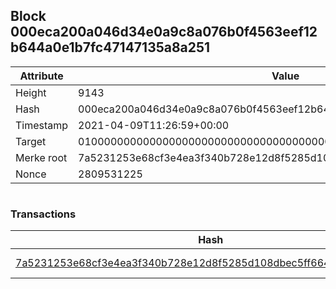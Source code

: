 ## Block 000eca200a046d34e0a9c8a076b0f4563eef12b644a0e1b7fc47147135a8a251

Attribute | Value
--- | ---
Height | 9143
Hash | 000eca200a046d34e0a9c8a076b0f4563eef12b644a0e1b7fc47147135a8a251
Timestamp | 2021-04-09T11:26:59+00:00
Target | 0100000000000000000000000000000000000000000000000000000000000000
Merke root | 7a5231253e68cf3e4ea3f340b728e12d8f5285d108dbec5ff6641198d38bce22
Nonce | 2809531225

```

```

### Transactions

Hash | Amount
--- | ---
[7a5231253e68cf3e4ea3f340b728e12d8f5285d108dbec5ff6641198d38bce22](7a5231253e68cf3e4ea3f340b728e12d8f5285d108dbec5ff6641198d38bce22.md) | 10.00000000 SKEPTI 
